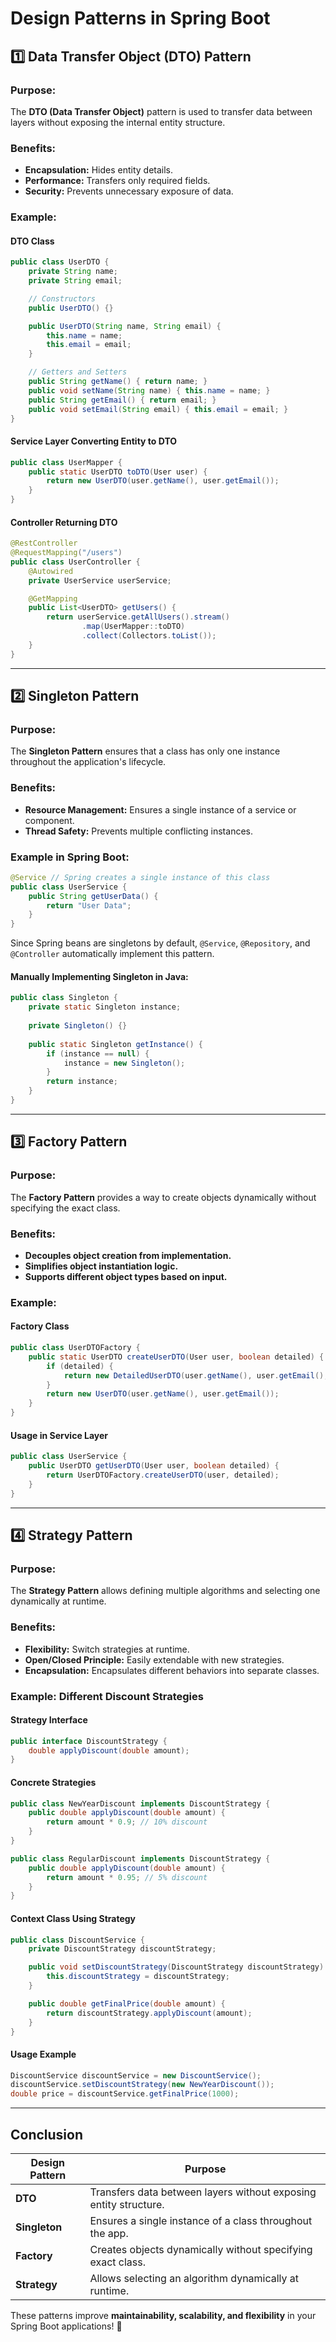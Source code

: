 # Design Patterns in Spring Boot

## 1️⃣ Data Transfer Object (DTO) Pattern

### **Purpose:**
The **DTO (Data Transfer Object)** pattern is used to transfer data between layers without exposing the internal entity structure.

### **Benefits:**
- **Encapsulation:** Hides entity details.
- **Performance:** Transfers only required fields.
- **Security:** Prevents unnecessary exposure of data.

### **Example:**
#### **DTO Class**
```java
public class UserDTO {
    private String name;
    private String email;

    // Constructors
    public UserDTO() {}

    public UserDTO(String name, String email) {
        this.name = name;
        this.email = email;
    }

    // Getters and Setters
    public String getName() { return name; }
    public void setName(String name) { this.name = name; }
    public String getEmail() { return email; }
    public void setEmail(String email) { this.email = email; }
}
```

#### **Service Layer Converting Entity to DTO**
```java
public class UserMapper {
    public static UserDTO toDTO(User user) {
        return new UserDTO(user.getName(), user.getEmail());
    }
}
```

#### **Controller Returning DTO**
```java
@RestController
@RequestMapping("/users")
public class UserController {
    @Autowired
    private UserService userService;

    @GetMapping
    public List<UserDTO> getUsers() {
        return userService.getAllUsers().stream()
                .map(UserMapper::toDTO)
                .collect(Collectors.toList());
    }
}
```
---

## 2️⃣ Singleton Pattern

### **Purpose:**
The **Singleton Pattern** ensures that a class has only one instance throughout the application's lifecycle.

### **Benefits:**
- **Resource Management:** Ensures a single instance of a service or component.
- **Thread Safety:** Prevents multiple conflicting instances.

### **Example in Spring Boot:**
```java
@Service // Spring creates a single instance of this class
public class UserService {
    public String getUserData() {
        return "User Data";
    }
}
```
Since Spring beans are singletons by default, `@Service`, `@Repository`, and `@Controller` automatically implement this pattern.

#### **Manually Implementing Singleton in Java:**
```java
public class Singleton {
    private static Singleton instance;
    
    private Singleton() {}
    
    public static Singleton getInstance() {
        if (instance == null) {
            instance = new Singleton();
        }
        return instance;
    }
}
```
---

## 3️⃣ Factory Pattern

### **Purpose:**
The **Factory Pattern** provides a way to create objects dynamically without specifying the exact class.

### **Benefits:**
- **Decouples object creation from implementation.**
- **Simplifies object instantiation logic.**
- **Supports different object types based on input.**

### **Example:**
#### **Factory Class**
```java
public class UserDTOFactory {
    public static UserDTO createUserDTO(User user, boolean detailed) {
        if (detailed) {
            return new DetailedUserDTO(user.getName(), user.getEmail(), user.getAddress());
        }
        return new UserDTO(user.getName(), user.getEmail());
    }
}
```
#### **Usage in Service Layer**
```java
public class UserService {
    public UserDTO getUserDTO(User user, boolean detailed) {
        return UserDTOFactory.createUserDTO(user, detailed);
    }
}
```
---

## 4️⃣ Strategy Pattern

### **Purpose:**
The **Strategy Pattern** allows defining multiple algorithms and selecting one dynamically at runtime.

### **Benefits:**
- **Flexibility:** Switch strategies at runtime.
- **Open/Closed Principle:** Easily extendable with new strategies.
- **Encapsulation:** Encapsulates different behaviors into separate classes.

### **Example: Different Discount Strategies**
#### **Strategy Interface**
```java
public interface DiscountStrategy {
    double applyDiscount(double amount);
}
```
#### **Concrete Strategies**
```java
public class NewYearDiscount implements DiscountStrategy {
    public double applyDiscount(double amount) {
        return amount * 0.9; // 10% discount
    }
}

public class RegularDiscount implements DiscountStrategy {
    public double applyDiscount(double amount) {
        return amount * 0.95; // 5% discount
    }
}
```
#### **Context Class Using Strategy**
```java
public class DiscountService {
    private DiscountStrategy discountStrategy;

    public void setDiscountStrategy(DiscountStrategy discountStrategy) {
        this.discountStrategy = discountStrategy;
    }

    public double getFinalPrice(double amount) {
        return discountStrategy.applyDiscount(amount);
    }
}
```
#### **Usage Example**
```java
DiscountService discountService = new DiscountService();
discountService.setDiscountStrategy(new NewYearDiscount());
double price = discountService.getFinalPrice(1000);
```
---

## **Conclusion**
| Design Pattern  | Purpose |
|---------------|----------|
| **DTO** | Transfers data between layers without exposing entity structure. |
| **Singleton** | Ensures a single instance of a class throughout the app. |
| **Factory** | Creates objects dynamically without specifying exact class. |
| **Strategy** | Allows selecting an algorithm dynamically at runtime. |

These patterns improve **maintainability, scalability, and flexibility** in your Spring Boot applications! 🚀

